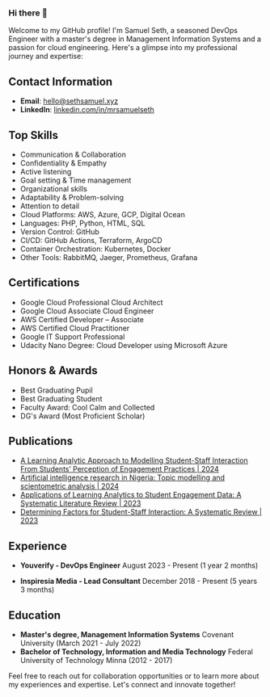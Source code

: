 ### Hi there 👋

Welcome to my GitHub profile! I'm Samuel Seth, a seasoned DevOps Engineer with a master's degree in Management Information Systems and a passion for cloud engineering. Here's a glimpse into my professional journey and expertise:

## Contact Information
- **Email**: hello@sethsamuel.xyz
- **LinkedIn**: [linkedin.com/in/mrsamuelseth](www.linkedin.com/in/mrsamuelseth)

## Top Skills
- Communication & Collaboration
- Confidentiality & Empathy
- Active listening
- Goal setting & Time management
- Organizational skills
- Adaptability & Problem-solving
- Attention to detail
- Cloud Platforms: AWS, Azure, GCP, Digital Ocean
- Languages: PHP, Python, HTML, SQL
- Version Control: GitHub
- CI/CD: GitHub Actions, Terraform, ArgoCD
- Container Orchestration: Kubernetes, Docker
- Other Tools: RabbitMQ, Jaeger, Prometheus, Grafana

## Certifications
- Google Cloud Professional Cloud Architect
- Google Cloud Associate Cloud Engineer
- AWS Certified Developer – Associate
- AWS Certified Cloud Practitioner
- Google IT Support Professional
- Udacity Nano Degree: Cloud Developer using Microsoft Azure

## Honors & Awards
- Best Graduating Pupil
- Best Graduating Student
- Faculty Award: Cool Calm and Collected
- DG's Award (Most Proficient Scholar)

## Publications
- [A Learning Analytic Approach to Modelling Student-Staff Interaction From Students’ Perception of Engagement Practices | 2024](https://doi.org/10.1109/ACCESS.2024.3352440)
- [Artificial intelligence research in Nigeria: Topic modelling and scientometric analysis | 2024](10.11591/ijai.v13.i1.pp597-609)
- [Applications of Learning Analytics to Student Engagement Data: A Systematic Literature Review | 2023](10.21125/INTED.2023.2447)
- [Determining Factors for Student-Staff Interaction: A Systematic Review | 2023](10.21125/INTED.2023.1764)

## Experience
- **Youverify - DevOps Engineer**
August 2023 - Present (1 year 2 months)

- **Inspiresia Media - Lead Consultant**
December 2018 - Present (5 years 3 months)

## Education
- **Master's degree, Management Information Systems**
  Covenant University (March 2021 - July 2022)
- **Bachelor of Technology, Information and Media Technology**
  Federal University of Technology Minna (2012 - 2017)

Feel free to reach out for collaboration opportunities or to learn more about my experiences and expertise. Let's connect and innovate together!
